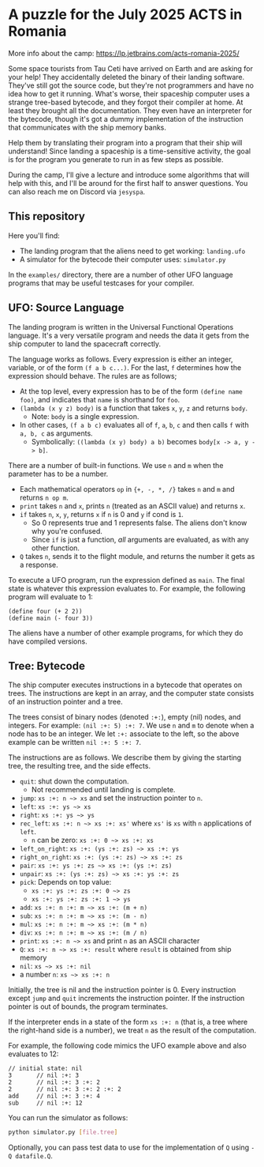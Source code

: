 # A puzzle for the July 2025 ACTS in Romania

More info about the camp: https://lp.jetbrains.com/acts-romania-2025/

Some space tourists from Tau Ceti have arrived on Earth and are asking for your help!  They accidentally deleted the
binary of their landing software. They've still got the source code, but they're not programmers and have no idea how to
get it running. What's worse, their spaceship computer uses a strange tree-based bytecode, and they forgot their
compiler at home. At least they brought all the documentation. They even have an interpreter for the bytecode, though
it's got a dummy implementation of the instruction that communicates with the ship memory banks.

Help them by translating their program into a program that their ship will understand!  Since landing a spaceship is a time-sensitive activity, the goal is for the program you generate to run in as few steps as possible.

During the camp, I'll give a lecture and introduce some algorithms that will help with this, and I'll be around for the
first half to answer questions.  You can also reach me on Discord via `jesyspa`.


## This repository

Here you'll find:
- The landing program that the aliens need to get working: `landing.ufo`
- A simulator for the bytecode their computer uses: `simulator.py`

In the `examples/` directory, there are a number of other UFO language programs
that may be useful testcases for your compiler.

## UFO: Source Language

The landing program is written in the Universal Functional Operations language.
It's a very versatile program and needs the data it gets from the ship computer
to land the spacecraft correctly.

The language works as follows.
Every expression is either an integer, variable, or of the form `(f a b c...)`.
For the last, `f` determines how the expression should behave.
The rules are as follows; 
- At the top level, every expression has to be of the form `(define name foo)`,
  and indicates that `name` is shorthand for `foo`.
- `(lambda (x y z) body)` is a function that takes `x`, `y`, `z` and returns `body`.
  - Note: `body` is a single expression.
- In other cases, `(f a b c)` evaluates all of `f`, `a`, `b`, `c` and then calls `f` with `a, b, c` as arguments.
  - Symbolically: `((lambda (x y) body) a b)` becomes `body[x -> a, y -> b]`.

There are a number of built-in functions.
We use `n` and `m` when the parameter has to be a number.
- Each mathematical operators `op` in `{+, -, *, /}` takes `n` and `m` and returns `n op m`.
- `print` takes `n` and `x`, prints `n` (treated as an ASCII value) and returns `x`.
- `if` takes `n`, `x`, `y`, returns `x` if `n` is 0 and `y` if cond is `1`.
  - So 0 represents true and 1 represents false.  The aliens don't know why you're confused.
  - Since `if` is just a function, *all* arguments are evaluated, as with any other function.
- `Q` takes `n`, sends it to the flight module, and returns the number it gets as a response.

To execute a UFO program, run the expression defined as `main`.
The final state is whatever this expression evaluates to.
For example, the following program will evaluate to 1:
```
(define four (+ 2 2))
(define main (- four 3))
```

The aliens have a number of other example programs, for which they do have compiled
versions.

## Tree: Bytecode

The ship computer executes instructions in a bytecode that operates on trees.
The instructions are kept in an array, and the computer state consists of an
instruction pointer and a tree.

The trees consist of binary nodes (denoted `:+:`), empty (nil) nodes, and integers.
For example: `(nil :+: 5) :+: 7`.
We use `n` and `m` to denote when a node has to be an integer.
We let `:+:` associate to the left, so the above example can be written `nil :+: 5 :+: 7`.

The instructions are as follows.
We describe them by giving the starting tree, the resulting tree, and the side effects.

- `quit`: shut down the computation.
  - Not recommended until landing is complete.
- `jump`: `xs :+: n ~> xs` and set the instruction pointer to `n`.
- `left`: `xs :+: ys ~> xs`
- `right`: `xs :+: ys ~> ys`
- `rec_left`: `xs :+: n ~> xs :+: xs'` where `xs'` is `xs` with `n` applications of `left`.
  - `n` can be zero: `xs :+: 0 ~> xs :+: xs`
- `left_on_right`: `xs :+: (ys :+: zs) ~> xs :+: ys`
- `right_on_right`: `xs :+: (ys :+: zs) ~> xs :+: zs`
- `pair`: `xs :+: ys :+: zs ~> xs :+: (ys :+: zs)`
- `unpair`: `xs :+: (ys :+: zs) ~> xs :+: ys :+: zs`
- `pick`: Depends on top value:
  - `xs :+: ys :+: zs :+: 0 ~> zs`
  - `xs :+: ys :+: zs :+: 1 ~> ys`
- `add`: `xs :+: n :+: m ~> xs :+: (m + n)`
- `sub`: `xs :+: n :+: m ~> xs :+: (m - n)`
- `mul`: `xs :+: n :+: m ~> xs :+: (m * n)`
- `div`: `xs :+: n :+: m ~> xs :+: (m / n)`
- `print`: `xs :+: n ~> xs` and print `n` as an ASCII character
- `Q`: `xs :+: n ~> xs :+: result` where `result` is obtained from ship memory
- `nil`: `xs ~> xs :+: nil`
- a number `n`: `xs ~> xs :+: n`

Initially, the tree is nil and the instruction pointer is 0.
Every instruction except `jump` and `quit` increments the instruction pointer.
If the instruction pointer is out of bounds, the program terminates.

If the interpreter ends in a state of the form `xs :+: n`
(that is, a tree where the right-hand side is a number),
we treat `n` as the result of the computation.

For example, the following code mimics the UFO example above and also
evaluates to 12:

```
// initial state: nil
3       // nil :+: 3
2       // nil :+: 3 :+: 2
2       // nil :+: 3 :+: 2 :+: 2
add     // nil :+: 3 :+: 4
sub     // nil :+: 12
```

You can run the simulator as follows:
```sh
python simulator.py [file.tree]
```

Optionally, you can pass test data to use for the implementation of `Q` using `-Q datafile.Q`.
